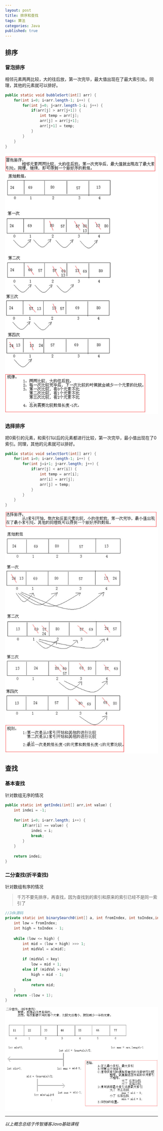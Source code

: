 ```yaml
---  
layout: post  
title: 排序和查找  
tags: 算法  
categories: Java  
published: true  
---  
```


## 排序

### 冒泡排序

相邻元素两两比较，大的往后放，第一次完毕，最大值出现在了最大索引处。同理，其他的元素就可以排好。

```java
public static void bubbleSort(int[] arr) {
	for(int i=0; i<arr.length-1; i++) {
		for(int j=0; j<arr.length-1-i; j++) {
			if(arr[j] > arr[j+1]) {
				int temp = arr[j];
				arr[j] = arr[j+1];
				arr[j+1] = temp;
			}
		}
	}
}
```

![冒泡排序原理图解](/static/img/排序和查找/冒泡排序原理图解.jpg "冒泡排序原理图解")

### 选择排序

把0索引的元素，和索引1以后的元素都进行比较，第一次完毕，最小值出现在了0索引。同理，其他的元素就可以排好。

```java
public static void selectSort(int[] arr) {
	for(int i=0; i<arr.length-1; i++) {
		for(int j=i+1; j<arr.length; j++) {
			if(arr[j] < arr[i]) {
				int temp = arr[i];
				arr[i] = arr[j];
				arr[j] = temp;
			}
		}
	}
}
```

![选择排序原理图解](/static/img/排序和查找/选择排序原理图解.jpg "选择排序原理图解")

## 查找

### 基本查找

针对数组无序的情况

```java
public static int getIndei(int[] arr,int value) {
	int indei = -1;
	
	for(int i=0; i<arr.length; i++) {
		if(arr[i] == value) {
			indei = i;
			break;
		}
	}
	
	return indei;
}
```

### 二分查找(折半查找)

针对数组有序的情况

> 千万不要先排序，再查找，因为查找到的索引和原来的索引已经不是同一索引了

```java
//Jdk源码
private static int binarySearch0(int[] a, int fromIndex, int toIndex,int key) {
    int low = fromIndex;
    int high = toIndex - 1;

    while (low <= high) {
        int mid = (low + high) >>> 1; 
        int midVal = a[mid];

        if (midVal < key)
            low = mid + 1; 
        else if (midVal > key)
            high = mid - 1;
        else
            return mid;
    }
    return -(low + 1);
}
```

![二分查找原理图解](/static/img/排序和查找/二分查找原理图解.jpg "二分查找原理图解")


----------

*以上概念总结于传智播客Java基础课程*